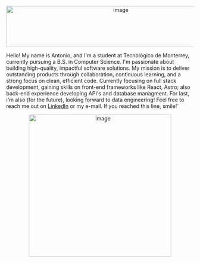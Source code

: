 <p align="center">
         <img width="600" height="110" alt="image" src="https://github.com/user-attachments/assets/e2c4c35e-da56-4db9-9259-7e6f5acf3632" />
</p>

Hello! My name is Antonio, and I'm a student at Tecnológico de Monterrey, currently pursuing a B.S. in Computer Science. I'm passionate about building high-quality, impactful software solutions. My mission is to deliver outstanding products through collaboration, continuous learning, and a strong focus on clean, efficient code. Currently focusing on full stack development, gaining skills on front-end frameworks like React, Astro; also back-end experience developing API's and database managment. For last, i'm also (for the future), looking forward to data engineering! Feel free to reach me out on [LinkedIn](https://www.linkedin.com/in/luisbolaina/) or my e-mail. If you reached this line, smile!`

<p align="center">
         <img width="382" height="382" alt="image" src="https://github.com/user-attachments/assets/a4a5d111-d375-4843-9585-1e080c878221" />
</p>

